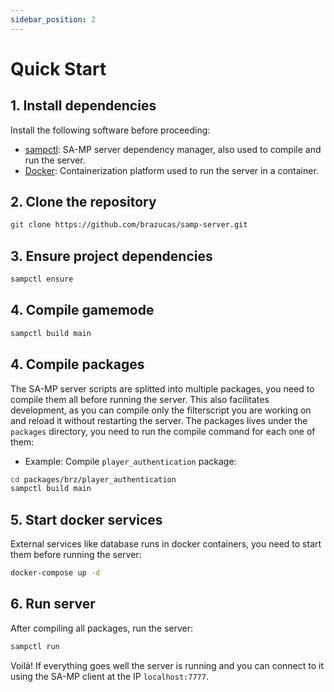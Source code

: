 ```yaml
---
sidebar_position: 2
---
```


# Quick Start

## 1. Install dependencies
Install the following software before proceeding:
- [sampctl](https://github.com/Southclaws/sampctl): SA-MP server dependency manager, also used to compile and run the server.
- [Docker](https://docs.docker.com/get-docker/): Containerization platform used to run the server in a container.

## 2. Clone the repository
```bash
git clone https://github.com/brazucas/samp-server.git
```

## 3. Ensure project dependencies
```bash
sampctl ensure
```

## 4. Compile gamemode
```bash
sampctl build main
```

## 4. Compile packages
The SA-MP server scripts are splitted into multiple packages, you need to compile them all before running the server. This also facilitates development, as you can compile only the filterscript you are working on and reload it without restarting the server. The packages lives under the `packages` directory, you need to run the compile command for each one of them:

- Example: Compile `player_authentication` package:
```bash
cd packages/brz/player_authentication
sampctl build main
```

## 5. Start docker services
External services like database runs in docker containers, you need to start them before running the server:
```bash
docker-compose up -d
```

## 6. Run server
After compiling all packages, run the server:
```bash
sampctl run
```

Voilà! If everything goes well the server is running and you can connect to it using the SA-MP client at the IP `localhost:7777`.